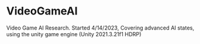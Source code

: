 # VideoGameAI
Video Game AI Research. Started 4/14/2023, Covering advanced AI states, using the unity game engine (Unity 2021.3.21f1 HDRP)
